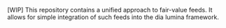 [WIP] This repository contains a unified approach to fair-value feeds. It allows for simple integration of such feeds into the dia lumina framework.
